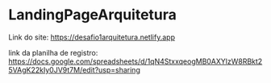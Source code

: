 # LandingPageArquitetura
Link do site: https://desafio1arquitetura.netlify.app

link da planilha de registro: https://docs.google.com/spreadsheets/d/1qN4StxxqeogMB0AXYlzW8RBkt25VAgK22kIy0JV9t7M/edit?usp=sharing

